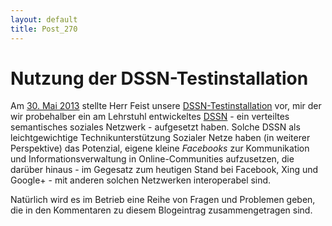 ```yaml
---
layout: default
title: Post_270
---
```



# Nutzung der DSSN-Testinstallation

Am <a title="Leipzig Open Data Seminar am 30. Mai 2013" href="http://www.leipzig-data.de/ld-2013-05-3/">30. Mai 2013</a> stellte Herr Feist unsere <a title="Das verteilte semantische soziale Netzwerk von Leipzig Data (DSSN-L)" href="http://www.leipzig-data.de/dssn-l/">DSSN-Testinstallation</a> vor, mir der wir probehalber ein am Lehrstuhl entwickeltes <a href="http://aksw.org/Projects/DSSN.htm">DSSN</a> - ein verteiltes semantisches soziales Netzwerk - aufgesetzt haben. Solche DSSN als leichtgewichtige Technikunterstützung Sozialer Netze haben (in weiterer Perspektive) das Potenzial, eigene kleine <em>Facebooks</em> zur Kommunikation und Informationsverwaltung in Online-Communities aufzusetzen, die darüber hinaus - im Gegesatz zum heutigen Stand bei Facebook, Xing und Google+ - mit anderen solchen Netzwerken interoperabel sind.

Natürlich wird es im Betrieb eine Reihe von Fragen und Problemen geben, die in den Kommentaren zu diesem Blogeintrag zusammengetragen sind.

